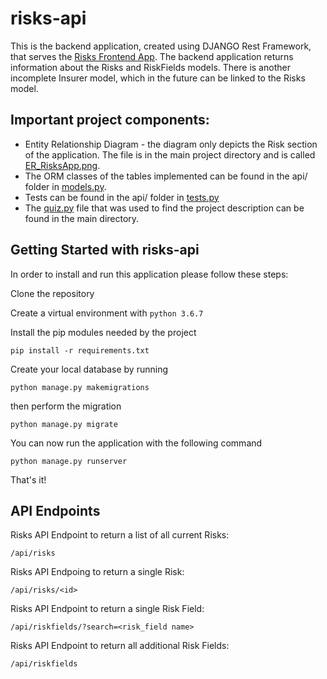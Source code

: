 # risks-api

This is the backend application, created using DJANGO Rest Framework, that serves the [Risks Frontend App](https://github.com/catalinaperalta/risks-front). The backend application returns information about the Risks and RiskFields models. There is another incomplete Insurer model, which in the future can be linked to the Risks model. 

## Important project components:

* Entity Relationship Diagram - the diagram only depicts the Risk section of the application. The file is in the main project directory and is called [ER_RisksApp.png](https://github.com/catalinaperalta/risks-api/blob/master/ER_RisksApp.png).
* The ORM classes of the tables implemented can be found in the api/ folder in [models.py](https://github.com/catalinaperalta/risks-api/blob/master/api/models.py).
* Tests can be found in the api/ folder in [tests.py](https://github.com/catalinaperalta/risks-api/blob/master/api/tests.py)
* The [quiz.py](https://github.com/catalinaperalta/risks-api/blob/master/quiz.py) file that was used to find the project description can be found in the main directory. 

## Getting Started with risks-api

In order to install and run this application please follow these steps:

Clone the repository

Create a virtual environment with ```python 3.6.7```

Install the pip modules needed by the project

```
pip install -r requirements.txt
```
Create your local database by running

```
python manage.py makemigrations
```
then perform the migration
```
python manage.py migrate
```

You can now run the application with the following command
```
python manage.py runserver
```

That's it! 

## API Endpoints

Risks API Endpoint to return a list of all current Risks: 
```
/api/risks
```

Risks API Endpoing to return a single Risk:
```
/api/risks/<id>
```

Risks API Endpoint to return a single Risk Field:
```
/api/riskfields/?search=<risk_field name>
```

Risks API Endpoint to return all additional Risk Fields:
```
/api/riskfields
```
